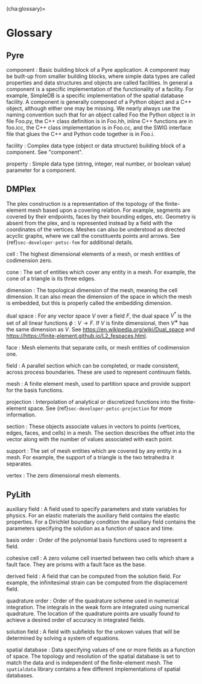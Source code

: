 (cha:glossary)=
# Glossary

## Pyre

component
: Basic building block of a Pyre application.
A component may be built-up from smaller building blocks, where simple data types are called properties and data structures and objects are called facilities.
In general a component is a specific implementation of the functionality of a facility.
For example, SimpleDB is a specific implementation of the spatial database facility.
A component is generally composed of a Python object and a C++ object, although either one may be missing.
We nearly always use the naming convention such that for an object called Foo the Python object is in file Foo.py, the C++ class definition is in Foo.hh, inline C++ functions are in foo.icc, the C++ class implementation is in Foo.cc, and the SWIG interface file that glues the C++ and Python code together is in Foo.i.

facility
: Complex data type (object or data structure) building block of a component.
See "component".

property
: Simple data type (string, integer, real number, or boolean value) parameter for a component.

## DMPlex

The plex construction is a representation of the topology of the finite-element mesh based upon a covering relation.
For example, segments are covered by their endpoints, faces by their bounding
edges, etc.
Geometry is absent from the plex, and is represented instead by a field with the coordinates of the vertices.
Meshes can also be understood as directed acyclic graphs, where we call the constituents points and arrows.
See {ref}`sec-developer-petsc-fem` for additional details.


cell
: The highest dimensional elements of a mesh, or mesh entities of codimension zero.

cone
: The set of entities which cover any entity in a mesh.
For example, the cone of a triangle is its three edges.

dimension
: The topological dimension of the mesh, meaning the cell dimension.
It can also mean the dimension of the space in which the mesh is embedded, but this is properly called the embedding dimension.

dual space
: For any vector space $V$ over a field $F$, the dual space $V^*$ is the set of all linear functions $\phi : V \rightarrow F$.
If $V$ is finite dimensional, then $V^∗$ has the same dimension as $V$.
See <https://en.wikipedia.org/wiki/Dual_space> and <https://https://finite-element.github.io/L2_fespaces.html>.

face
: Mesh elements that separate cells, or mesh entities of codimension one.

field
: A parallel section which can be completed, or made consistent, across process boundaries.
These are used to represent continuum fields.

mesh
: A finite element mesh, used to partition space and provide support for the basis functions.

projection
: Interpolation of analytical or discretized functions into the finite-element space.
See {ref}`sec-developer-petsc-projection` for more information.

section
: These objects associate values in vectors to points (vertices, edges, faces, and cells) in a mesh.
The section describes the offset into the vector along with the number of values associated with each point.

support
: The set of mesh entities which are covered by any entity in a mesh.
For example, the support of a triangle is the two tetrahedra it separates.

vertex
: The zero dimensional mesh elements.

## PyLith

auxiliary field
: A field used to specify parameters and state variables for physics.
For an elastic materials the auxiliary field contains the elastic properties.
For a Dirichlet boundary condition the auxiliary field contains the parameters specifying the solution as a function of space and time.

basis order
: Order of the polynomial basis functions used to represent a field.

cohesive cell
: A zero volume cell inserted between two cells which share a fault face.
They are prisms with a fault face as the base.

derived field
: A field that can be computed from the solution field.
For example, the infinitesimal strain can be computed from the displacement field.

quadrature order
: Order of the quadrature scheme used in numerical integration.
The integrals in the weak form are integrated using numerical quadrature.
The location of the quadrature points are usually found to achieve a desired order of accuracy in integrated fields.

solution field
: A field with subfields for the unkown values that will be determined by solving a system of equations.

spatial database
: Data specifying values of one or more fields as a function of space.
The topology and resolution of the spatial database is set to match the data and is independent of the finite-element mesh.
The `spatialdata` library contains a few different implementations of spatial databases.
